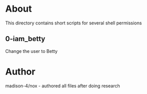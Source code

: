 # About
This directory contains short scripts for several shell permissions
## 0-iam_betty
Change the user to Betty

# Author
madison-4/nox - authored all files after doing research